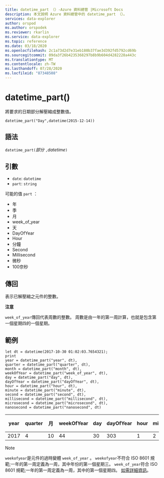 ```yaml
---
title: datetime_part （）-Azure 資料總管 |Microsoft Docs
description: 本文說明 Azure 資料總管中的 datetime_part （）。
services: data-explorer
author: orspod
ms.author: orspodek
ms.reviewer: rkarlin
ms.service: data-explorer
ms.topic: reference
ms.date: 03/18/2020
ms.openlocfilehash: 2c1a73d2d7e31eb180b37fae3d392fd5792cd69b
ms.sourcegitcommit: 09da3f26b4235368297b8b9b604d4282228a443c
ms.translationtype: MT
ms.contentlocale: zh-TW
ms.lasthandoff: 07/28/2020
ms.locfileid: "87348508"
---
```

# <a name="datetime_part"></a>datetime_part()

將要求的日期部分解壓縮成整數值。

```kusto
datetime_part("Day",datetime(2015-12-14))
```

## <a name="syntax"></a>語法

`datetime_part(`*部分* `,`*datetime*`)`

## <a name="arguments"></a>引數

* `date`: `datetime`
* `part`: `string`

可能的值 `part` ： 
- 年
- 季
- 月
- week_of_year
- 天
- DayOfYear
- Hour
- 分鐘
- Second
- Millisecond
- 微秒
- 100奈秒

## <a name="returns"></a>傳回

表示已解壓縮之元件的整數。

**注意**

`week_of_year`傳回代表周數的整數。 周數是由一年的第一周計算，也就是包含第一個星期四的一個星期。

## <a name="examples"></a>範例

```kusto
let dt = datetime(2017-10-30 01:02:03.7654321); 
print 
year = datetime_part("year", dt),
quarter = datetime_part("quarter", dt),
month = datetime_part("month", dt),
weekOfYear = datetime_part("week_of_year", dt),
day = datetime_part("day", dt),
dayOfYear = datetime_part("dayOfYear", dt),
hour = datetime_part("hour", dt),
minute = datetime_part("minute", dt),
second = datetime_part("second", dt),
millisecond = datetime_part("millisecond", dt),
microsecond = datetime_part("microsecond", dt),
nanosecond = datetime_part("nanosecond", dt)

```

|year|quarter|月|weekOfYear|day|dayOfYear|hour|minute|second|毫秒|微秒|奈秒|
|---|---|---|---|---|---|---|---|---|---|---|---|
|2017|4|10|44|30|303|1|2|3|765|765432|765432100|

> [!NOTE]
> `weekofyear`是元件的過時變體 `week_of_year` 。 `weekofyear`不符合 ISO 8601 規範;一年的第一周定義為一周，其中年份的第一個星期三。
`week_of_year`符合 ISO 8601 規範;一年的第一周定義為一周，其中的第一個星期四。 [如需詳細資訊](https://en.wikipedia.org/wiki/ISO_8601#Week_dates)。